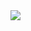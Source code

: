 
  <img src="[https://github.com/PauBotella/PauBotella/blob/main/Profile.gif](https://github-readme-stats.vercel.app/api/top-langs?username=PauBotella&theme=transparent&layout=compact&langs_count=8&card_width=320)"/>
  <!--
**PauBotella/PauBotella** is a ✨ _special_ ✨ repository because its `README.md` (this file) appears on your GitHub profile.

Here are some ideas to get you started:

- 🔭 I’m currently working on ...
- 🌱 I’m currently learning ...
- 👯 I’m looking to collaborate on ...
- 🤔 I’m looking for help with ...
- 💬 Ask me about ...
- 📫 How to reach me: ...
- 😄 Pronouns: ...
- ⚡ Fun fact: ...
-->
